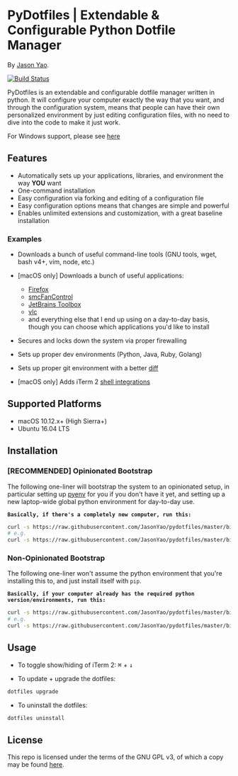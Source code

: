 # PyDotfiles | Extendable & Configurable Python Dotfile Manager
By [Jason Yao](https://github.com/JasonYao).

[![Build Status](https://travis-ci.org/JasonYao/pydotfiles.svg?branch=master)](https://travis-ci.org/JasonYao/pydotfiles)

PyDotfiles is an extendable and configurable dotfile manager written in python.
It will configure your computer exactly the way that you want, and through the
configuration system, means that people can have their own personalized environment
by just editing configuration files, with no need to dive into the code to make it
just work.

For Windows support, please see [here](https://media1.giphy.com/media/26FPy3QZQqGtDcrja/giphy.gif)

## Features
- Automatically sets up your applications, libraries, and environment the
  way **YOU** want
- One-command installation
- Easy configuration via forking and editing of a configuration file
- Easy configuration options means that changes are simple and powerful
- Enables unlimited extensions and customization, with a great baseline installation

### Examples
- Downloads a bunch of useful command-line tools (GNU tools, wget, bash v4+, vim, node, etc.)

- [macOS only] Downloads a bunch of useful applications:
  - [Firefox](https://www.mozilla.org/en-US/firefox/)
  - [smcFanControl](https://www.eidac.de/)
  - [JetBrains Toolbox](https://www.jetbrains.com/toolbox/)
  - [vlc](https://www.videolan.org/vlc/index.html)
  - and everything else that I end up using on a day-to-day basis, though you can
    choose which applications you'd like to install

- Secures and locks down the system via proper firewalling
- Sets up proper dev environments (Python, Java, Ruby, Golang)
- Sets up proper git environment with a better [diff](https://github.com/so-fancy/diff-so-fancy)
- [macOS only] Adds iTerm 2 [shell integrations](https://www.iterm2.com/documentation-shell-integration.html)

## Supported Platforms
- macOS 10.12.x+ (High Sierra+)
- Ubuntu 16.04 LTS

## Installation
### [RECOMMENDED] Opinionated Bootstrap
The following one-liner will bootstrap the system to an opinionated
setup, in particular setting up [pyenv](https://github.com/pyenv/pyenv)
for you if you don't have it yet, and setting up a new laptop-wide global
python environment for day-to-day use.

**`Basically, if there's a completely new computer, run this:`**

```sh
curl -s https://raw.githubusercontent.com/JasonYao/pydotfiles/master/bin/bootstrap | bash -s {CONFIGURATION_REPO_GIT_LINK}
# e.g.
curl -s https://raw.githubusercontent.com/JasonYao/pydotfiles/master/bin/bootstrap | bash -s git@github.com:JasonYao/dotfiles.git
```

### Non-Opinionated Bootstrap
The following one-liner won't assume the python environment that you're
installing this to, and just install itself with `pip`.

**`Basically, if your computer already has the required python version/environments, run this:`**

```sh
curl -s https://raw.githubusercontent.com/JasonYao/pydotfiles/master/bin/bootstrap-base | bash -s {CONFIGURATION_REPO_GIT_LINK}
# e.g.
curl -s https://raw.githubusercontent.com/JasonYao/pydotfiles/master/bin/bootstrap-base | bash -s git@github.com:JasonYao/dotfiles.git
```

## Usage
- To toggle show/hiding of iTerm 2:
<kbd>⌘</kbd> + <kbd>↓</kbd>

- To update + upgrade the dotfiles:
```sh
dotfiles upgrade
```

- To uninstall the dotfiles:
```sh
dotfiles uninstall
```

## License
This repo is licensed under the terms of the
GNU GPL v3, of which a copy may be found [here](LICENSE).
